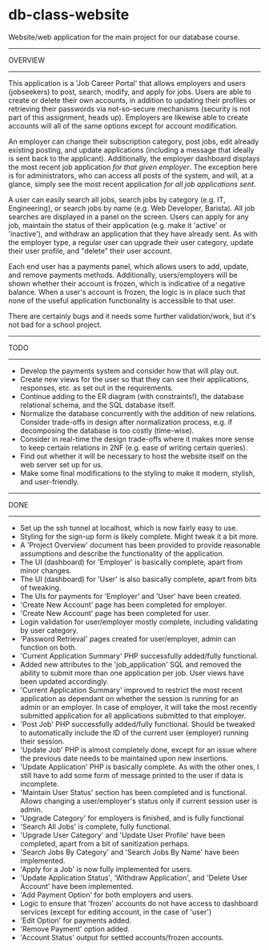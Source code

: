 # db-class-website

Website/web application for the main project for our database course.


************
  OVERVIEW 
************

This application is a 'Job Career Portal' that allows employers and users (jobseekers) to post, search, modify, and apply for jobs. Users are able to create or delete their own accounts, in addition to updating their profiles or retrieving their passwords via not-so-secure mechanisms (security is not part of this assignment, heads up). Employers are likewise able to create accounts will all of the same options except for account modification.

An employer can change their subscription category, post jobs, edit already existing posting, and update applications (including a message that ideally is sent back to the applicant). Additionally, the employer dashboard displays the most recent job application *for that given employer*. The exception here is for administrators, who can access all posts of the system, and will, at a glance, simply see the most recent application *for all job applications sent*.

A user can easily search all jobs, search jobs by category (e.g. IT, Engineering), or search jobs by name (e.g. Web Developer, Barista). All job searches are displayed in a panel on the screen. Users can apply for any job, maintain the status of their application (e.g. make it 'active' or 'inactive'), and withdraw an application that they have already sent. As with the employer type, a regular user can upgrade their user category, update their user profile, and "delete" their user account.

Each end user has a payments panel, which allows users to add, update, and remove payments methods. Additionally, users/employers will be shown whether their account is frozen, which is indicative of a negative balance. When a user's account is frozen, the logic is in place such that none of the useful application functionality is accessible to that user.

There are certainly bugs and it needs some further validation/work, but it's not bad for a school project.

********
  TODO 
********

- Develop the payments system and consider how that will play out.
- Create new views for the user so that they can see their applications, responses, etc. as set out in the requirements.
- Continue adding to the ER diagram (with constraints!), the database relational schema, and the SQL database itself.
- Normalize the database concurrently with the addition of new relations. Consider trade-offs in design after normalization process, e.g. if decomposing the database is too costly (time-wise).
- Consider in real-time the design trade-offs where it makes more sense to keep certain relations in 2NF (e.g. ease of writing certain queries).
- Find out whether it will be necessary to host the website itself on the web server set up for us.
- Make some final modifications to the styling to make it modern, stylish, and user-friendly.

********
  DONE  
********

- Set up the ssh tunnel at localhost, which is now fairly easy to use.
- Styling for the sign-up form is likely complete. Might tweak it a bit more.
- A 'Project Overview' document has been provided to provide reasonable assumptions and describe the functionality of the application.
- The UI (dashboard) for 'Employer' is basically complete, apart from minor changes.
- The UI (dashboard) for 'User' is also basically complete, apart from bits of tweaking.
- The UIs for payments for 'Employer' and 'User' have been created.
- 'Create New Account' page has been completed for employer.
- 'Create New Account' page has been completed for user.
- Login validation for user/employer mostly complete, including validating by user category.
- 'Password Retrieval' pages created for user/employer, admin can function on both.
- 'Current Application Summary' PHP successfully added/fully functional.
- Added new attributes to the 'job_application' SQL and removed the ability to submit more than one application per job. User views have been updated accordingly.
- 'Current Application Summary' improved to restrict the most recent application as dependant on whether the session is running for an admin or an employer. In case of employer, it will take the most recently submitted application for all applications submitted to that employer.
- 'Post Job' PHP successfully added/fully functional. Should be tweaked to automatically include the ID of the current user (employer) running their session.
- 'Update Job' PHP is almost completely done, except for an issue where the previous date needs to be maintained upon new insertions.
- 'Update Application' PHP is basically complete. As with the other ones, I still have to add some form of message printed to the user if data is incomplete.
- 'Maintain User Status' section has been completed and is functional. Allows changing a user/employer's status only if current session user is admin.
- 'Upgrade Category' for employers is finished, and is fully functional
- 'Search All Jobs' is complete, fully functional.
- 'Upgrade User Category' and 'Update User Profile' have been completed, apart from a bit of sanitization perhaps.
- 'Search Jobs By Category' and 'Search Jobs By Name' have been implemented.
- 'Apply for a Job' is now fully implemented for users.
- 'Update Application Status', 'Withdraw Application', and 'Delete User Account' have been implemented.
- 'Add Payment Option' for both employers and users.
- Logic to ensure that 'frozen' accounts do not have access to dashboard services (except for editing account, in the case of 'user')
- 'Edit Option' for payments added.
- 'Remove Payment' option added. 
- 'Account Status' output for settled accounts/frozen accounts.
